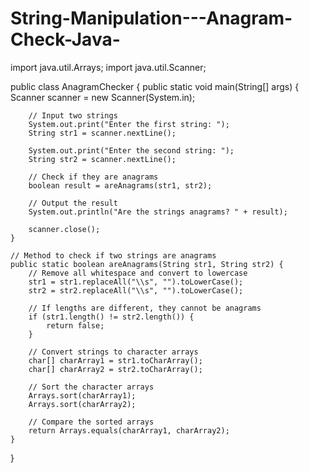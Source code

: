 # String-Manipulation---Anagram-Check-Java-
import java.util.Arrays;
import java.util.Scanner;

public class AnagramChecker {
    public static void main(String[] args) {
        Scanner scanner = new Scanner(System.in);

        // Input two strings
        System.out.print("Enter the first string: ");
        String str1 = scanner.nextLine();

        System.out.print("Enter the second string: ");
        String str2 = scanner.nextLine();

        // Check if they are anagrams
        boolean result = areAnagrams(str1, str2);

        // Output the result
        System.out.println("Are the strings anagrams? " + result);

        scanner.close();
    }

    // Method to check if two strings are anagrams
    public static boolean areAnagrams(String str1, String str2) {
        // Remove all whitespace and convert to lowercase
        str1 = str1.replaceAll("\\s", "").toLowerCase();
        str2 = str2.replaceAll("\\s", "").toLowerCase();

        // If lengths are different, they cannot be anagrams
        if (str1.length() != str2.length()) {
            return false;
        }

        // Convert strings to character arrays
        char[] charArray1 = str1.toCharArray();
        char[] charArray2 = str2.toCharArray();

        // Sort the character arrays
        Arrays.sort(charArray1);
        Arrays.sort(charArray2);

        // Compare the sorted arrays
        return Arrays.equals(charArray1, charArray2);
    }
}
